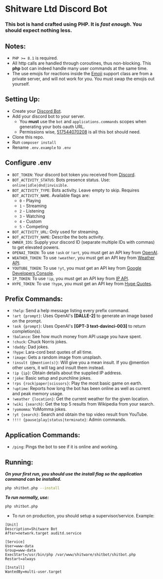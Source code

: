 # Shitware Ltd Discord Bot

### This bot is hand crafted using PHP. It is *fast enough*. You should expect nothing less.

## Notes:
- `PHP >= 8.1` is required.
- All http calls are handled through coroutines, thus non-blocking. This **php** bot can indeed handle many user commands at the same time.
- The use emojis for reactions inside the [Emoji](src/Support/Emoji.php) support class are from a private server, and will not work for you. You must swap the emojis out yourself.

## Setting Up:

- Create your [Discord Bot](https://discord.com/developers/applications).
- Add your discord bot to your server.
  - You **must** use the `bot` and `applications.commands` scopes when generating your bots oauth URL.
  - Permissions wise, [517544070208](https://discordapi.com/permissions.html#517544070208) is all this bot should need.
- Clone this repo. 
- Run `composer install`
- Rename `.env.example` to `.env`

## Configure .env

- `BOT_TOKEN`: Your discord bot token you received from [Discord](https://discord.com/developers/applications).
- `BOT_ACTIVITY_STATUS`: Bots presence status. Use: `online|idle|dnd|invisible`.
- `BOT_ACTIVITY_TYPE`: Bots activity. Leave empty to skip. Requires `BOT_ACTIVITY_NAME`. Available flags are:
    - `0` - Playing
    - `1` - Streaming
    - `2` - Listening
    - `3` - Watching
    - `4` - Custom
    - `5` - Competing
- `BOT_ACTIVITY_URL`: Only used for streaming.
- `BOT_ACTIVITY_NAME`: Describe the bots activity.
- `OWNER_IDS`: Supply your discord ID (separate multiple IDs with commas) to get elevated powers.
- `OPENAI_TOKEN`: To use `!ask` or `!art`, you must get an API key from [OpenAI](https://beta.openai.com/account/api-keys).
- `WEATHER_TOKEN`: To use `!weather`, you must get an API key from [Weather API](https://www.weatherapi.com).
- `YOUTUBE_TOKEN`: To use `!yt`, you must get an API key from [Google Developers Console](https://console.developers.google.com).
- `IP_TOKEN`: To use `!ip`, you must get an API key from [IP API](https://ip-api.com).
- `HYPE_TOKEN`: To use `!hype`, you must get an API key from [Hype Quotes](https://github.com/jorqensen/hypequotes).

## Prefix Commands:

- `!help`: Send a help message listing every prefix command.
- `!art {prompt}`: Uses OpenAI's **[DALLE-2]** to generate an image based on the prompt.
- `!ask {prompt}`: Uses OpenAI's **[GPT-3 text-davinci-003]** to return completion(s).
- `!balance`: See how much money from API usage you have spent.
- `!chuck`: Chuck Norris jokes.
- `!daddy`: Dad jokes.
- `!hype`: Lara-cord best quotes of all time.
- `!image`: Gets a random image from unsplash.
- `!insult {@mention(s)}`: Will give you a mean insult. If you @mention other users, it will tag and insult them instead.
- `!ip {ip}`: Obtain details about the supplied IP address.
- `!joke`: Basic setup and punchline jokes.
- `!rps {rock|paper|scissors}`: Play the most basic game on earth.
- `!uptime`: Reports how long the bot has been online as well as current and peak memory usage.
- `!weather {location}`: Get the current weather for the given location.
- `!wiki {search}`: Get the top 5 results from Wikipedia from your search.
- `!yomomma`: YoMomma jokes.
- `!yt {search}`: Search and obtain the top video result from YouTube.
- `!!!! {pause|play|status|terminate}`: Admin commands.

## Application Commands:

- `/ping`: Pings the bot to see if it is online and working.

## Running:

***On your first run, you should use the install flag so the application command can be installed.***
```bash
php shitbot.php --install
```

***To run normally, use:***
```bash
php shitbot.php
```

- To run on production, you should setup a supervisor/service. Example:

```
[Unit]
Description=Shitware Bot
After=network.target auditd.service

[Service]
User=www-data
Group=www-data
ExecStart=/usr/bin/php /var/www/shitware/shitbot/shitbot.php
Restart=always

[Install]
WantedBy=multi-user.target
```